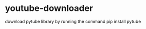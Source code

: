 # youtube-downloader
download pytube library by running the command 
      pip install pytube
      